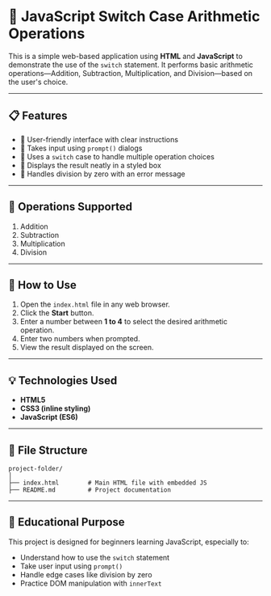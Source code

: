 
# 🔢 JavaScript Switch Case Arithmetic Operations

This is a simple web-based application using **HTML** and **JavaScript** to demonstrate the use of the `switch` statement. It performs basic arithmetic operations—Addition, Subtraction, Multiplication, and Division—based on the user's choice.

---

## 📋 Features

* 📌 User-friendly interface with clear instructions
* 📌 Takes input using `prompt()` dialogs
* 📌 Uses a `switch` case to handle multiple operation choices
* 📌 Displays the result neatly in a styled box
* 📌 Handles division by zero with an error message

---

## 🧮 Operations Supported

1. Addition
2. Subtraction
3. Multiplication
4. Division

---

## 🚀 How to Use

1. Open the `index.html` file in any web browser.
2. Click the **Start** button.
3. Enter a number between **1 to 4** to select the desired arithmetic operation.
4. Enter two numbers when prompted.
5. View the result displayed on the screen.

---

## 💡 Technologies Used

* **HTML5**
* **CSS3 (inline styling)**
* **JavaScript (ES6)**

---

## 📁 File Structure

```
project-folder/
│
├── index.html        # Main HTML file with embedded JS
├── README.md         # Project documentation
```

---

## 🧠 Educational Purpose

This project is designed for beginners learning JavaScript, especially to:

* Understand how to use the `switch` statement
* Take user input using `prompt()`
* Handle edge cases like division by zero
* Practice DOM manipulation with `innerText`


